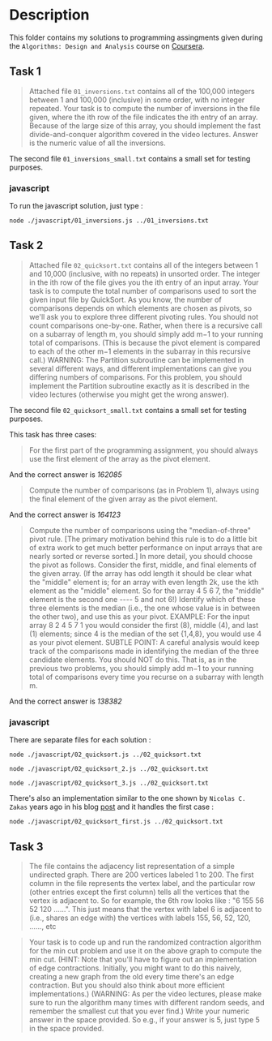 # Description

This folder contains my solutions to programming assingments given during the `Algorithms: Design and Analysis` course on [Coursera](https://www.coursera.org/learn/algorithm-design-analysis).

## Task 1

> Attached file `01_inversions.txt` contains all of the 100,000 integers between 1 and 100,000 (inclusive) in some order, with no integer repeated.
> Your task is to compute the number of inversions in the file given, where the ith row of the file indicates the ith entry of an array.
> Because of the large size of this array, you should implement the fast divide-and-conquer algorithm covered in the video lectures. Answer is the numeric value of all the inversions.

The second file `01_inversions_small.txt` contains a small set for testing purposes.

### javascript

To run the javascript solution, just type :

`node ./javascript/01_inversions.js ../01_inversions.txt`


## Task 2

> Attached file `02_quicksort.txt` contains all of the integers between 1 and 10,000 (inclusive, with no repeats) in unsorted order. The integer in the ith row of the file gives you the ith entry of an input array.
> Your task is to compute the total number of comparisons used to sort the given input file by QuickSort. As you know, the number of comparisons depends on which elements are chosen as pivots, so we'll ask you to explore three different pivoting rules.
> You should not count comparisons one-by-one. Rather, when there is a recursive call on a subarray of length m, you should simply add m−1 to your running total of comparisons. (This is because the pivot element is compared to each of the other m−1 elements in the subarray in this recursive call.)
> WARNING: The Partition subroutine can be implemented in several different ways, and different implementations can give you differing numbers of comparisons. For this problem, you should implement the Partition subroutine exactly as it is described in the video lectures (otherwise you might get the wrong answer).

The second file `02_quicksort_small.txt` contains a small set for testing purposes.

This task has three cases:

> For the first part of the programming assignment, you should always use the first element of the array as the pivot element.

And the correct answer is *162085*

> Compute the number of comparisons (as in Problem 1), always using the final element of the given array as the pivot element.

And the correct answer is *164123*

> Compute the number of comparisons using the "median-of-three" pivot rule. [The primary motivation behind this rule is to do a little bit of extra work to get much better performance on input arrays that are nearly sorted or reverse sorted.] 
> In more detail, you should choose the pivot as follows. Consider the first, middle, and final elements of the given array. (If the array has odd length it should be clear what the "middle" element is; for an array with even length 2k, use the kth element as the "middle" element. So for the array 4 5 6 7, the "middle" element is the second one ---- 5 and not 6!) 
> Identify which of these three elements is the median (i.e., the one whose value is in between the other two), and use this as your pivot.
> EXAMPLE: For the input array 8 2 4 5 7 1 you would consider the first (8), middle (4), and last (1) elements; since 4 is the median of the set {1,4,8}, you would use 4 as your pivot element.
> SUBTLE POINT: A careful analysis would keep track of the comparisons made in identifying the median of the three candidate elements. You should NOT do this. That is, as in the previous two problems, you should simply add m−1 to your running total of comparisons every time you recurse on a subarray with length m.

And the correct answer is *138382*

### javascript

There are separate files for each solution :

`node ./javascript/02_quicksort.js ../02_quicksort.txt`

`node ./javascript/02_quicksort_2.js ../02_quicksort.txt`

`node ./javascript/02_quicksort_3.js ../02_quicksort.txt`

There's also an implementation similar to the one shown by `Nicolas C. Zakas` years ago in his blog [post](https://www.nczonline.net/blog/2012/11/27/computer-science-in-javascript-quicksort/) and it handles the first case :

`node ./javascript/02_quicksort_first.js ../02_quicksort.txt`


## Task 3

> The file contains the adjacency list representation of a simple undirected graph. There are 200 vertices labeled 1 to 200. The first column in the file represents the vertex label, and the particular row (other entries except the first column) tells all the vertices that the vertex is adjacent to. So for example, the 6th row looks like : "6  155 56  52  120 ......". 
> This just means that the vertex with label 6 is adjacent to (i.e., shares an edge with) the vertices with labels 155, 56, 52, 120, ......, etc

> Your task is to code up and run the randomized contraction algorithm for the min cut problem and use it on the above graph to compute the min cut. 
> (HINT: Note that you'll have to figure out an implementation of edge contractions. Initially, you might want to do this naively, creating a new graph from the old every time there's an edge contraction. But you should also think about more efficient implementations.) 
> (WARNING: As per the video lectures, please make sure to run the algorithm many times with different random seeds, and remember the smallest cut that you ever find.) Write your numeric answer in the space provided. So e.g., if your answer is 5, just type 5 in the space provided.
